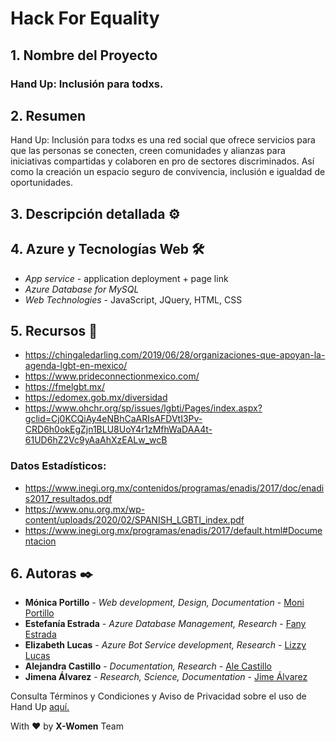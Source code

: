 #  Hack For Equality
## 1. Nombre del Proyecto 
### Hand Up: Inclusión para todxs.
## 2. Resumen
Hand Up: Inclusión para todxs es una red social que ofrece servicios para que las personas se conecten, creen comunidades y alianzas para iniciativas compartidas y colaboren en pro de sectores discriminados. Así como la creación un espacio seguro de convivencia, inclusión e igualdad de oportunidades.
## 3. Descripción detallada ⚙️
## 4. Azure y Tecnologías Web 🛠️

* _App service_ - application deployment + page link
* _Azure Database for MySQL_ 
* _Web Technologies_ - JavaScript, JQuery, HTML, CSS

## 5. Recursos 🚀

* https://chingaledarling.com/2019/06/28/organizaciones-que-apoyan-la-agenda-lgbt-en-mexico/
* https://www.prideconnectionmexico.com/
* https://fmelgbt.mx/
* https://edomex.gob.mx/diversidad
* https://www.ohchr.org/sp/issues/lgbti/Pages/index.aspx?gclid=Cj0KCQiAy4eNBhCaARIsAFDVtI3Pv-CRD6h0okEgZjn1BLU8UoY4r1zMfhWaDAA4t-61UD6hZ2Vc9yAaAhXzEALw_wcB

### Datos Estadísticos:
* https://www.inegi.org.mx/contenidos/programas/enadis/2017/doc/enadis2017_resultados.pdf
* https://www.onu.org.mx/wp-content/uploads/2020/02/SPANISH_LGBTI_index.pdf
* https://www.inegi.org.mx/programas/enadis/2017/default.html#Documentacion

## 6. Autoras ✒️

* **Mónica Portillo** - *Web development, Design, Documentation* -  [Moni Portillo](https://github.com/monicaps)
* **Estefanía Estrada** - *Azure Database Management, Research* -  [Fany Estrada](https://github.com/FanyEstrada)
* **Elizabeth Lucas** - *Azure Bot Service development, Research* -  [Lizzy Lucas](https://github.com/LizzyLucas)
* **Alejandra Castillo** - *Documentation, Research* - [Ale Castillo](https://github.com/aleepsy)
* **Jimena Álvarez** - *Research, Science, Documentation* - [Jime Álvarez](https://github.com/5inope)

Consulta Términos y Condiciones y Aviso de Privacidad sobre el uso de Hand Up [aquí.](https://stdntpartners-my.sharepoint.com/:w:/g/personal/alejandra_perez_studentambassadors_com/EepzOuYZT_5Egz8CcuiucHEBZWlrwv2ggspzAxyg1uCjRw?e=0DxREY)

With ❤️ by **X-Women** Team

